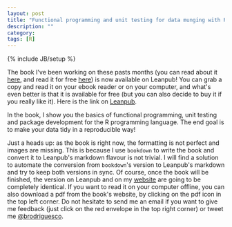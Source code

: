 ```yaml
---
layout: post
title: "Functional programming and unit testing for data munging with R available on Leanpub"
description: ""
category:
tags: [R]
---
```

{% include JB/setup %}

The book I've been working on these pasts months (you can read about it [here](http://www.brodrigues.co/2016/11/04/ive-started-writing-a-book-functional-programming-and-unit-testing-for-data-munging-with-r), and read it for free [here](http://www.brodrigues.co/fput)) is now available on Leanpub! You can grab a copy and read it on your ebook reader or on your computer, and what's even better is that it is available for free (but you can also decide to buy it if you really like it). Here is the link on [Leanpub](https://leanpub.com/fput).

In the book, I show you the basics of functional programming, unit testing and package development for the R programming language. The end goal is to make your data tidy in a reproducible way!

Just a heads up: as the book is right now, the formatting is not perfect and images are missing. This is because I use `bookdown` to write the book and convert it to Leanpub's markdown flavour is not trivial. I will find a solution to automate the conversion from `bookdown`'s version to Leanpub's markdown and try to keep both versions in sync. Of course, once the book will be finished, the version on Leanpub and on my [website](http://www.brodrigues.co/fput) are going to be completely identical. If you want to read it on your computer offline, you can also download a pdf from the book's website, by clicking on the pdf icon in the top left corner.  Do not hesitate to send me an email if you want to give me feedback (just click on the red envelope in the top right corner) or tweet me [@brodriguesco](https://twitter.com/brodriguesco).
